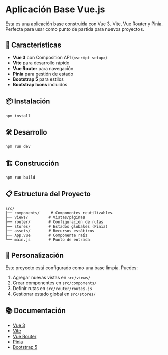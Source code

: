 # Aplicación Base Vue.js

Esta es una aplicación base construida con Vue 3, Vite, Vue Router y Pinia. Perfecta para usar como punto de partida para nuevos proyectos.

## 🚀 Características

- **Vue 3** con Composition API (`<script setup>`)
- **Vite** para desarrollo rápido
- **Vue Router** para navegación
- **Pinia** para gestión de estado
- **Bootstrap 5** para estilos
- **Bootstrap Icons** incluidos

## 📦 Instalación

```bash
npm install
```

## 🛠️ Desarrollo

```bash
npm run dev
```

## 🏗️ Construcción

```bash
npm run build
```

## 📋 Estructura del Proyecto

```
src/
├── components/     # Componentes reutilizables
├── views/         # Vistas/páginas
├── router/        # Configuración de rutas
├── stores/        # Estados globales (Pinia)
├── assets/        # Recursos estáticos
├── App.vue        # Componente raíz
└── main.js        # Punto de entrada
```

## 🎨 Personalización

Este proyecto está configurado como una base limpia. Puedes:

1. Agregar nuevas vistas en `src/views/`
2. Crear componentes en `src/components/`
3. Definir rutas en `src/router/routes.js`
4. Gestionar estado global en `src/stores/`

## 📚 Documentación

- [Vue 3](https://vuejs.org/)
- [Vite](https://vitejs.dev/)
- [Vue Router](https://router.vuejs.org/)
- [Pinia](https://pinia.vuejs.org/)
- [Bootstrap 5](https://getbootstrap.com/)
